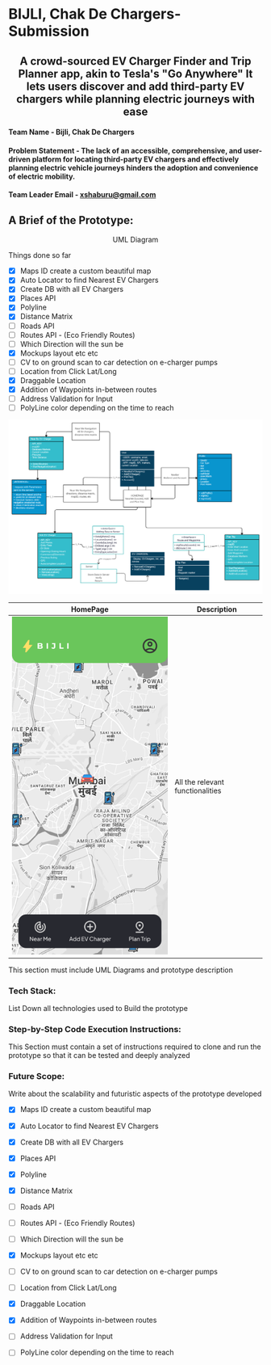 # BIJLI, Chak De Chargers- Submission
<h2 align="center">
A crowd-sourced EV Charger Finder and Trip Planner app, akin to Tesla's "Go Anywhere" It lets users discover and add third-party EV chargers while planning electric journeys with ease
</h2> 

#### Team Name - Bijli, Chak De Chargers
#### Problem Statement -  The lack of an accessible, comprehensive, and user-driven platform for locating third-party EV chargers and effectively planning electric vehicle journeys hinders the adoption and convenience of electric mobility.
#### Team Leader Email - xshaburu@gmail.com

## A Brief of the Prototype:
<p align="center"> 
UML Diagram 
</p>
Things done so far 

- [x] Maps ID create a custom beautiful map
- [x] Auto Locator to find Nearest EV Chargers
- [x] Create DB with all EV Chargers
- [x] Places API
- [x] Polyline
- [x] Distance Matrix
- [ ] Roads API
- [ ] Routes API - (Eco Friendly Routes)
- [ ] Which Direction will the sun be
- [x] Mockups layout etc etc
- [ ] CV to on ground scan to car detection on e-charger pumps
- [ ] Location from Click Lat/Long
- [x] Draggable Location
- [x] Addition of Waypoints in-between routes
- [ ] Address Validation for Input
- [ ] PolyLine color depending on the time to reach

![homepage](https://github.com/Shaburu/Code-with-Google-Maps/blob/main/BIJLI%2C%20Chak%20De%20Chargers%20-%20Submission%20PWA/main%20Work%20space.png)

|HomePage | Description | 
|-|-|
| ![homepage](https://github.com/Shaburu/Code-with-Google-Maps/blob/main/BIJLI%2C%20Chak%20De%20Chargers%20-%20Submission%20PWA/Home%20Screen.png)| All the relevant functionalities|
 
  This section must include UML Diagrams and prototype description
  
### Tech Stack: 
   List Down all technologies used to Build the prototype
   
### Step-by-Step Code Execution Instructions:
  This Section must contain a set of instructions required to clone and run the prototype so that it can be tested and deeply analyzed
  
### Future Scope:
   Write about the scalability and futuristic aspects of the prototype developed

- [x] Maps ID create a custom beautiful map
- [x] Auto Locator to find Nearest EV Chargers
- [x] Create DB with all EV Chargers
- [x] Places API
- [x] Polyline
- [x] Distance Matrix
- [ ] Roads API
- [ ] Routes API - (Eco Friendly Routes)
- [ ] Which Direction will the sun be
- [x] Mockups layout etc etc
- [ ] CV to on ground scan to car detection on e-charger pumps
- [ ] Location from Click Lat/Long
- [x] Draggable Location
- [x] Addition of Waypoints in-between routes
- [ ] Address Validation for Input
- [ ] PolyLine color depending on the time to reach

